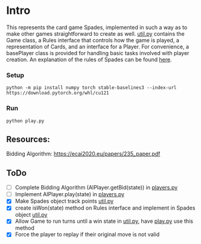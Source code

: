 # Intro
This represents the card game Spades, implemented in such a way as to make other games straightforward to create as well. [util.py](/util.py) contains the Game class, a Rules interface that controls how the game is played, a representation of Cards, and an interface for a Player. For convenience, a basePlayer class is provided for handling basic tasks involved with player creation. An explanation of the rules of Spades can be found [here](https://www.thesprucecrafts.com/spades-complete-card-game-rules-412490).

### Setup
```
python -m pip install numpy torch stable-baselines3 --index-url https://download.pytorch.org/whl/cu121
```

### Run
```
python play.py
```

## Resources: 
Bidding Algorithm: https://ecai2020.eu/papers/235_paper.pdf

## ToDo
- [ ] Complete Bidding Algorithm (AIPlayer.getBid(state)) in [players.py](/players.py)
- [ ] Implement AIPlayer.play(state) in [players.py](/players.py)
- [x] Make Spades object track points [util.py](/util.py)
- [x] create isWon(state) method on Rules interface and implement in Spades object [util.py](/util.py)
- [x] Allow Game to run turns until a win state in [util.py](/util.py), have [play.py](/play.py) use this method
- [x] Force the player to replay if their original move is not valid
